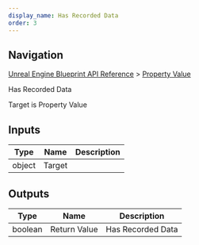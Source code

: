 ```yaml
---
display_name: Has Recorded Data
order: 3
---
```

## Navigation

[Unreal Engine Blueprint API Reference](https://dev.epicgames.com/documentation/en-us/unreal-engine/BlueprintAPI) > [Property Value](https://dev.epicgames.com/documentation/en-us/unreal-engine/BlueprintAPI/PropertyValue)

Has Recorded Data

Target is Property Value

## Inputs

| Type | Name | Description |
| --- | --- | --- |
| object | Target |  |

## Outputs

| Type | Name | Description |
| --- | --- | --- |
| boolean | Return Value | Has Recorded Data |
